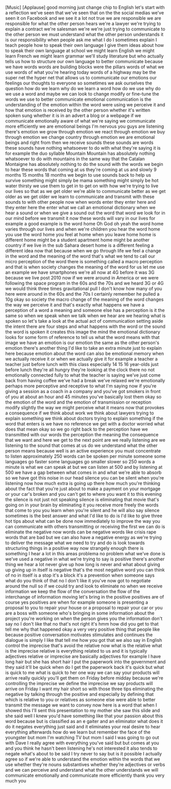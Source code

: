 
[Music]
[Applause]
good morning just change chip to English
let&#39;s start with a reflection we&#39;ve seen
that we&#39;ve seen that on the the social
medias we&#39;ve seen it on Facebook and we
see it a lot not true we are responsible
we are responsible for what the other
person hears we&#39;re a lawyer
we&#39;re trying to explain a contract we&#39;re
salesman we&#39;re we&#39;re just trying to
communicate to the other person we must
understand what the other person
understands it is our responsibility
when people ask me what I do I sometimes
explain I teach people how to speak
their own language I give them ideas
about how to speak their own language at
school we might learn English we might
learn French we might learn grammar
we&#39;ll study literature but who actually
tells us how to structure our own
language to better communicate because
we have words words are building blocks
were the pillars words of what we use
words of what you&#39;re hearing today words
of a highway may be the super net the
hyper net that allows us to communicate
our emotions our feelings our thoughts
to everyone so sometimes we ask
ourselves the question how do we learn
why do we learn a word how do we use why
do we use a word and maybe we can look
to change modify or fine-tune the words
we use to better communicate emotional
communication is the understanding of
the emotion within the word were using
we perceive it and how that emotion is
received by the other person whether
it&#39;s written spoken sung whether it is
in an advert a blog or a webpage if we
communicate emotionally aware of what
we&#39;re saying we communicate more
efficiently we are emotional beings I&#39;m
nervous you guys are listening there&#39;s
emotion we grow through emotion we react
through emotion we buy through emotion
we change country through emotion we are
emotional beings and right from then we
receive sounds these sounds are words
these sounds have nothing whatsoever to
do with what they&#39;re saying it is for
example the duo syllable Mountain
Mountain has absolutely nothing
whatsoever to do with mountains in the
same way that the Catalan Montaigne has
absolutely nothing to do the sound with
the words we begin to hear these words
that coming at us they&#39;re coming at us
and slowly 9 months 15 months 18 months
we begin to use sounds back to help us
survive something might simply be mama
something might simply be hot water
thirsty we use them to get in to get on
with how we&#39;re trying to live our lives
so that as we get older we&#39;re able to
communicate better as we get older as we
get older we learn to communicate and
transmit with these sounds to with other
people now when words enter they enter
here and they enter here the enter what
we call an emotional dictionary when we
hear a sound
or when we give a sound out the word
that word we look for in our mind before
we transmit it now these words will vary
in our lives for example a good example
is the word home Oh God oh yeah the word
home varies through our lives and when
we&#39;re children you hear the word home
you use the word home you feel at home
when you leave home home is different
home might be a student apartment home
might be another country if we live in
the sub Sahara desert home is a
different feeling a different idea now
that because when we go through life we
feel a change in the word and the
meaning of the word that&#39;s what we tend
to call our micro perception of the word
there is something called a macro
perception and that is when society
changes the meaning of the word for us
let me use an example we have
smartphones we&#39;re all now at 4G before
it was 3G because we live post 2010 now
if we were around in America or we were
following the space program in the 60s
and the 70s and we heard 3G or 4G we
would think three times gravitational
pull I don&#39;t know how many of you here
were around in the 60s and the 70s I
certainly remember he pulled a 10g okay
so society the macro change of the
meaning of the word changes the way we
perceive it and that&#39;s exactly what
happens we have a perception of a word a
meaning and someone else has a
perception is it the same so when we
speak when we talk when we hear are we
hearing what is spoken so let&#39;s take a
look at the actual act of communication
setting aside the intent there are four
steps and what happens with the word or
the sound the word is spoken it creates
this image the mind the emotional
dictionary looks for some form of
reference to tell us what the word means
with that image we have an emotion is
our emotion the same as the other
person&#39;s emotion there&#39;s another thing
I&#39;d like to take an extra minute just to
explain here because emotion about the
word can also be emotional memory when
we actually receive it or when we
actually give it for example a teacher a
teacher just before lunch with this
class especially 14 15 16 year-olds just
before lunch they&#39;re all hungry
they&#39;re looking at the clock there no
not emotionally connected fully to what
the teacher is saying we&#39;ve just come
back from having coffee we&#39;ve had a
break we&#39;ve relaxed we&#39;re emotionally
perhaps more perceptive and receptive to
what I&#39;m saying now if you&#39;re giving a
session as a coach in a company and
you&#39;ve got smokers in front of you at
about an hour and 45 minutes you&#39;ve
basically lost them okay so the emotion
of the word and the emotion of
transmission or reception modify
slightly the way we might perceive what
it means now that provokes a consequence
if we think about work we think about
lawyers trying to explain something we
think about doctors trying to explain
something if the word that enters is we
have no reference we get with a doctor
worried what does that mean okay so we
go right back to the perception have we
transmitted with our words the
perception the meaning the consequence
that we want and here we get to the next
point
are we really listening are we listening
to the sound that comes at us do we
understand what the other person means
because well
is an active experience you must
concentrate to listen approximately 250
words can be spoken per minute someone
some languages go faster some languages
go smaller slower so 250 words a minute
is what we can speak at but we can
listen at 500 and by listening at 500 we
have a gap between what comes in and
what we&#39;re able to absorb so we have got
this noise in our head silence you can
be silent when you&#39;re listening now how
much extra is going up there how much
you&#39;re thinking about the fact that
you&#39;re just about to make a payment on
your mortgage or your car&#39;s broken and
you can&#39;t get to where you want it to
this evening the silence is not just not
speaking silence is eliminating that
movie that&#39;s going on in your brain by
eliminating it you receive more freely
the words that come to you you learn
when you&#39;re silent and he will also say
silence sometimes is the best answer and
what I&#39;d like to do is I&#39;d like to give
three hot tips about what can be done
now immediately to improve the way you
can communicate with others transmitting
or receiving the first we can do is
eliminate the negative now words can be
negative words like crisis rape words
that are bad but we can also have a
negative energy as we&#39;re trying to
deliver the message what we need to try
and do is look towards structuring
things in a positive way now strangely
enough
there is something I hear a lot in this
areas problema no problem what we&#39;ve
done is we&#39;ve used a negative in what
we&#39;re trying to say is positive there&#39;s
another thing we hear a lot never give
up
how long is never and what about giving
up giving up in itself is negative
that&#39;s the most negative word you can
think of no in itself is a stop it&#39;s a
block
it&#39;s a prevention when someone says what
do you think of that no I don&#39;t like it
you&#39;ve now got to negotiate around the
null so if we could try and look to
eliminate no when we receive information
we keep the flow of the conversation the
flow of the interchange of information
moving let&#39;s bring in the positive
positives are of course yes positives
are when for example someone is
presenting a proposal to you to repair
your house or a proposal to repair your
car or you are a boss with someone who&#39;s
bringing in some information about the
project you&#39;re working on when the
person gives you the information don&#39;t
say no I don&#39;t like that no that&#39;s not
right it&#39;s hmm how did you get to that
tell me why that happened okay a very
very positive thing that people like
because positive conversation motivates
stimulates and continues the dialogue is
simply I like that tell me how you got
that we also say in English control the
imprecise that&#39;s avoid the relative now
what is the relative what is the
imprecise relative is everything related
to us and it is typically adjectives
relative or imprecise
are basically adjectives for example I
have long hair but she has short hair I
put the paperwork into the government
and they said it&#39;ll be quick when do I
get the paperwork back it&#39;s quick but
what is quick to me what is quick to her
one way we can say your products will
arrive really quickly you&#39;ll get them on
Friday before midday because we&#39;re
controlling the imprecise we define the
imprecise we say products will arrive on
Friday I want my hair short so with
those three tips eliminating the
negative by talking through the positive
and especially by defining that which is
relative to you or relatives as someone
else were able to better transmit the
message we want to convey now here is a
word that when I showed this I&#39;ll sent
this presentation to my mother she saw
this slide and she said well I knew
you&#39;d have something like that your
passion about this word because but is
classified as an e gaiter and an
eliminator
what does it do it negates everything
just said and it eliminates your real
desire to hear everything afterwards how
do we learn but remember the face of the
youngster but mom I&#39;m watching TV but
mom I said I was going to go out with
Dave I really agree with everything
you&#39;ve said but but comes at you and you
think he hasn&#39;t been listening he&#39;s not
interested it also tends to negate
what&#39;s about to be said I try never to
say but is it possible I actually agree
so if we&#39;re able to understand the
emotion within the words that we use
whether they&#39;re nouns substantives
whether they&#39;re adjectives or verbs and
we can perceive and understand what the
other understands we will communicate
emotionally and communicate more
efficiently thank you very much
you
